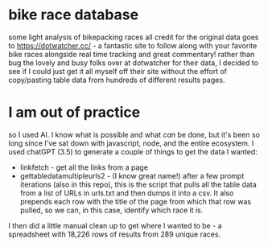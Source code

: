 # bike race database
 some light analysis of bikepacking races
 all credit for the original data goes to https://dotwatcher.cc/ - a fantastic site to follow along with your favorite bike races alongside real time tracking and great commentary!
 rather than bug the lovely and busy folks over at dotwatcher for their data, I decided to see if I could just get it all myself off their site without the effort of copy/pasting table data from hundreds of different results pages.

 # I am out of practice
 so I used AI. I know what is possible and what *can* be done, but it's been so long since I've sat down with javascript, node, and the entire ecosystem.  I used chatGPT (3.5) to generate a couple of things to get the data I wanted:

 - linkfetch - get all the links from a page
 - gettabledatamultipleurls2 - (I know great name!) after a few prompt iterations (also in this repo), this is the script that pulls all the table data from a list of URLs in urls.txt and then dumps it into a csv. It also prepends each row with the title of the page from which that row was pulled, so we can, in this case, identify which race it is.

I then did a little manual clean up to get where I wanted to be - a spreadsheet with 18,226 rows of results from 289 unique races.